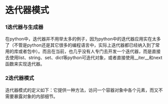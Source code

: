 # 迭代器模式
### 1迭代器与生成器
在python中，迭代器并不用举太多的例子，因为python中的迭代器应用实在太多了（不管是python还是其它很多的编程语言中，实际上迭代器都已经纳入到了常用的库或者包中）。而且在当前，也几乎没有人专门去开发一个迭代器，而是直接去使用list、string、set、dict等python可迭代对象，或者直接使用__iter__和next函数来实现迭代器。
### 2迭代器模式
迭代器模式的定义如下：它提供一种方法，访问一个容器对象中各个元素，而又不需要暴露对象的内部细节。